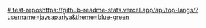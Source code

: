 [# test-repos](https://github-readme-stats.vercel.app/api/top-langs/?username=jaysapariya&theme=blue-green)https://github-readme-stats.vercel.app/api/top-langs/?username=jaysapariya&theme=blue-green
